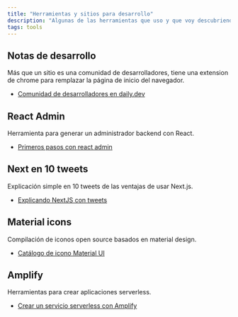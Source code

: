 ```yaml
---
title: "Herramientas y sitios para desarrollo"
description: "Algunas de las herramientas que uso y que voy descubriendo cada día, son Gratis y aportan mucho valor"
tags: tools
---
```


## Notas de desarrollo

Más que un sitio es una comunidad de desarrolladores, tiene una extension de chrome para remplazar la página de inicio del navegador.

- [Comunidad de desarrolladores en daily.dev](https://daily.dev/)

## React Admin

Herramienta para generar un administrador backend con React.

- [Primeros pasos con react admin](https://marmelab.com/react-admin/Tutorial.html)

## Next en 10 tweets

Explicación simple en 10 tweets de las ventajas de usar Next.js.

- [Explicando NextJS con tweets](https://colbyfayock.hashnode.dev/learn-nextjs-in-10-tweets)

## Material icons

Compilación de iconos open source basados en material design.

- [Catálogo de icono Material UI](https://material-ui.com/components/material-icons/)

## Amplify

Herramientas para crear aplicaciones serverless.

- [Crear un servicio serverless con Amplify](https://dev.to/aws/building-and-managing-your-cloud-backend-with-amplify-admin-ui-29k)

